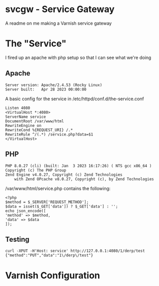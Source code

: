 # svcgw - Service Gateway
A readme on me making a Varnish service gateway

# The "Service"
I fired up an apache with php setup so that I can see what we're doing

## Apache
```
Server version: Apache/2.4.53 (Rocky Linux)
Server built:   Apr 28 2023 00:00:00
```

A basic config for the service in /etc/httpd/conf.d/the-service.conf
```
Listen 4080
<VirtualHost *:4080>
ServerName service
DocumentRoot /var/www/html
RewriteEngine on
RewriteCond %{REQUEST_URI} /.*
RewriteRule ^/(.*) /service.php?data=$1
</VirtualHost>
```

## PHP
```
PHP 8.0.27 (cli) (built: Jan  3 2023 16:17:26) ( NTS gcc x86_64 )
Copyright (c) The PHP Group
Zend Engine v4.0.27, Copyright (c) Zend Technologies
    with Zend OPcache v8.0.27, Copyright (c), by Zend Technologies
```

/var/www/html/service.php contains the following:
```
<?php
$method = $_SERVER['REQUEST_METHOD'];
$data = isset($_GET['data']) ? $_GET['data'] : '';
echo json_encode([
'method' => $method,
'data' => $data
]);
```

## Testing
```
curl -XPUT -H'Host: service' http://127.0.0.1:4080/1/derp/test
{"method":"PUT","data":"1\/derp\/test"}
```

# Varnish Configuration
